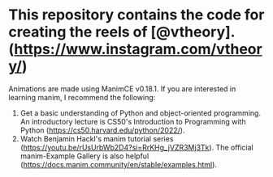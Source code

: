 # This repository contains the code for creating the reels of [@vtheory]. (https://www.instagram.com/vtheory/)

Animations are made using ManimCE v0.18.1. If you are interested in learning manim, I recommend the following:

1. Get a basic understanding of Python and object-oriented programming. An introductory lecture is CS50's Introduction to Programming with Python (https://cs50.harvard.edu/python/2022/).
2. Watch Benjamin Hackl's manim tutorial series (https://youtu.be/rUsUrbWb2D4?si=RrKHg_jVZR3Mj3Tk). The official manim-Example Gallery is also helpful (https://docs.manim.community/en/stable/examples.html).

